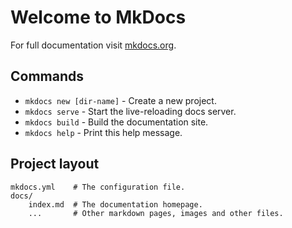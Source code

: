 # Welcome to MkDocs

For full documentation visit [mkdocs.org](https://mkdocs.org).

## Commands

* `mkdocs new [dir-name]` - Create a new project.
* `mkdocs serve` - Start the live-reloading docs server.
* `mkdocs build` - Build the documentation site.
* `mkdocs help` - Print this help message.



## Project layout

    mkdocs.yml    # The configuration file.
    docs/
        index.md  # The documentation homepage.
        ...       # Other markdown pages, images and other files.
